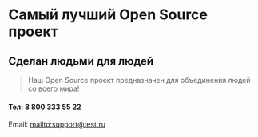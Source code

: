 # Самый лучший Open Source проект

## Сделан людьми для людей

> Наш Open Source проект предназначен для объединения людей со всего мира!

#### Тел: 8 800 333 55 22
Email: <mailto:support@test.ru>
